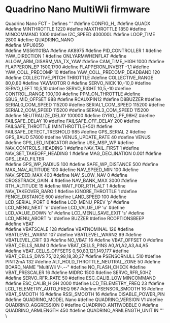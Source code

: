 # Quadrino Nano MultiWii firmware
Quadrino Nano FCT - Defines
'''
#define CONFIG_H_
#define QUADX
#define MINTHROTTLE 1220
#define MAXTHROTTLE 1850
#define MINCOMMAND  1000
#define I2C_SPEED 400000L
#define LOOP_TIME 2800
#define QUADRINO_NANO   
#define MPU6050       
#define MS561101BA
#define AK8975
#define PID_CONTROLLER 1
#define YAW_DIRECTION 1
#define ONLYARMWHENFLAT 
#define ALLOW_ARM_DISARM_VIA_TX_YAW
#define CAM_TIME_HIGH 1000
#define FLAPPERON_EP   1500,1700
#define FLAPPERON_INVERT -1,1
#define YAW_COLL_PRECOMP 10
#define YAW_COLL_PRECOMP_DEADBAND 120
#define COLLECTIVE_PITCH      THROTTLE
#define COLLECTIVE_RANGE 80,0,80
#define YAWMOTOR                 0
#define SERVO_NICK   10,-10,0
#define SERVO_LEFT   10,5,10
#define SERVO_RIGHT  10,5,-10
#define CONTROL_RANGE   100,100
#define PPM_ON_THROTTLE
#define SBUS_MID_OFFSET 988
#define RCAUXPIN12
#define D8BUZZER
#define SERIAL0_COM_SPEED 115200
#define SERIAL1_COM_SPEED 115200
#define SERIAL2_COM_SPEED 115200
#define SERIAL3_COM_SPEED 115200
#define NEUTRALIZE_DELAY 100000
#define GYRO_LPF_98HZ
#define FAILSAFE_DELAY     10
#define FAILSAFE_OFF_DELAY 200
#define FAILSAFE_THROTTLE  (MINTHROTTLE+50)
#define FAILSAFE_DETECT_TRESHOLD  985
#define GPS_SERIAL 2
#define GPS_BAUD   57600
#define VENUS_UPDATE_RATE  40
#define VENUS
#define GPS_LED_INDICATOR
#define USE_MSP_WP
#define NAV_CONTROLS_HEADING       1
#define NAV_TAIL_FIRST             1
#define NAV_SET_TAKEOFF_HEADING    1
#define MAG_DECLINATION  0.00f
#define GPS_LEAD_FILTER               
#define GPS_WP_RADIUS              100
#define SAFE_WP_DISTANCE           500
#define MAX_NAV_ALTITUDE           100
#define NAV_SPEED_MIN              100
#define NAV_SPEED_MAX              400
#define NAV_SLOW_NAV               0
#define CROSSTRACK_GAIN            .4
#define NAV_BANK_MAX 3000
#define RTH_ALTITUDE               15
#define WAIT_FOR_RTH_ALT           1
#define NAV_TAKEOVER_BARO          1
#define IGNORE_THROTTLE            1
#define FENCE_DISTANCE      600
#define LAND_SPEED          100
#define LCD_SERIAL_PORT 0
#define LCD_MENU_PREV 'p'
#define LCD_MENU_NEXT 'n'
#define LCD_VALUE_UP 'u'
#define LCD_VALUE_DOWN 'd'
#define LCD_MENU_SAVE_EXIT 's'
#define LCD_MENU_ABORT 'x'
#define BUZZER
#define RCOPTIONSBEEP         
#define VBAT              
#define VBATSCALE       128
#define VBATNOMINAL     126
#define VBATLEVEL_WARN1 107
#define VBATLEVEL_WARN2  99
#define VBATLEVEL_CRIT   93
#define NO_VBAT          16
#define VBAT_OFFSET       0
#define VBAT_CELLS_NUM 0
#define VBAT_CELLS_PINS A0,A1,A2,A3,A4,A5
#define VBAT_CELLS_OFFSETS 0,50,83,121,149,177
#define VBAT_CELLS_DIVS 75,122,98,18,30,37
#define PSENSORNULL 510
#define PINT2mA 132
#define ALT_HOLD_THROTTLE_NEUTRAL_ZONE    50
#define BOARD_NAME "MultiWii   V-.--"
#define NO_FLASH_CHECK
#define VBAT_PRESCALER 16
#define MIDRC 1500
#define SERVO_RFR_50HZ
#define SERVO_RFR_RATE  50
#define ESC_CALIB_LOW  MINCOMMAND
#define ESC_CALIB_HIGH 2000
#define LCD_TELEMETRY_FREQ 23
#define LCD_TELEMETRY_AUTO_FREQ  967
#define PSENSOR_SMOOTH 16
#define VBAT_SMOOTH 16
#define RSSI_SMOOTH 16
#define DISABLE_POWER_PIN
#define QUADRINO_MODEL      Nano
#define QUADRINO_VERSION    V1
#define QUADRINO_AGGRESSION    0
#define QUADRINO_ANTIWOBBLE    0
#define QUADRINO_ARMLENGTH    450
#define QUADRINO_ARMLENGTH_UNIT    IN
'''
\